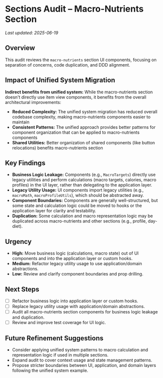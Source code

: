 # Sections Audit – Macro-Nutrients Section

_Last updated: 2025-06-19_

## Overview
This audit reviews the `macro-nutrients` section UI components, focusing on separation of concerns, code duplication, and DDD alignment.

## Impact of Unified System Migration
**Indirect benefits from unified system:** While the macro-nutrients section doesn't directly use item view components, it benefits from the overall architectural improvements:
- **Reduced Complexity:** The unified system migration has reduced overall codebase complexity, making macro-nutrients components easier to maintain
- **Consistent Patterns:** The unified approach provides better patterns for component organization that can be applied to macro-nutrients components
- **Shared Utilities:** Better organization of shared components (like button relocations) benefits macro-nutrients section

## Key Findings
- **Business Logic Leakage:** Components (e.g., `MacroTargets`) directly use legacy utilities and perform calculations (macro targets, calories, macro profiles) in the UI layer, rather than delegating to the application layer.
- **Legacy Utility Usage:** UI components import legacy utilities (e.g., `macroMath`, `macroProfileUtils`), which should be abstracted away.
- **Component Boundaries:** Components are generally well-structured, but some state and calculation logic could be moved to hooks or the application layer for clarity and testability.
- **Duplication:** Some calculation and macro representation logic may be duplicated across macro-nutrients and other sections (e.g., profile, day-diet).

## Urgency
- **High:** Move business logic (calculations, macro state) out of UI components and into the application layer or custom hooks.
- **Medium:** Refactor legacy utility usage to use application/domain abstractions.
- **Low:** Review and clarify component boundaries and prop drilling.

## Next Steps
- [ ] Refactor business logic into application layer or custom hooks.
- [ ] Replace legacy utility usage with application/domain abstractions.
- [ ] Audit all macro-nutrients section components for business logic leakage and duplication.
- [ ] Review and improve test coverage for UI logic.

## Future Refinement Suggestions
- Consider applying unified system patterns to macro calculation and representation logic if used in multiple sections.
- Expand audit to cover context usage and state management patterns.
- Propose stricter boundaries between UI, application, and domain layers following the unified system example.

